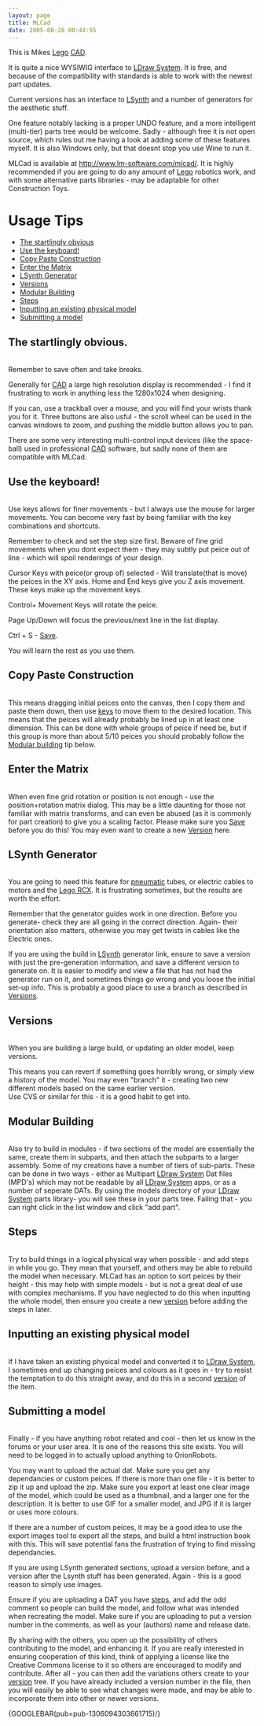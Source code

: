 ```yaml
---
layout: page
title: MLCad
date: 2005-08-28 00:44:55
---
```

<p>This is Mikes <a class="wiki" href="/wiki/lego.html" title="The best known construction toy">Lego</a> <a class="wiki" href="/wiki/cad.html" title="Computer Aided Design">CAD</a>.
</p>
<p>It is quite a nice WYSIWIG interface to <a class="wiki" href="/wiki/ldraw_system.html" title="The primary system for CAD representation of Lego parts">LDraw System</a>.  It is free, and because of the compatibility with standards is able to work with the newest part updates.
</p>
<p>Current versions has an interface to <a class="wiki" href="/wiki/lsynth.html" title="LSynth">LSynth</a> and a number of generators for the aesthetic stuff.
</p>
<p>One feature notably lacking is a proper UNDO feature, and a more intelligent (multi-tier) parts tree would be welcome. Sadly - although free it is not open source, which rules out me having a look at adding some of these features myself. It is also Windows only, but that doesnt stop you use Wine to run it.
</p>
<p>MLCad is available at <a href="http://www.lm-software.com/mlcad/" rel="external" target="_blank">http://www.lm-software.com/mlcad/</a>. It is highly recommended if you are going to do any amount of <a class="wiki" href="/wiki/lego.html" title="The best known construction toy">Lego</a> robotics work, and with some alternative parts libraries - may be adaptable for other Construction Toys.
<br/><a id="usage"></a>
</p>
<h1 id="Usage_Tips">Usage Tips</h1>
<p>
</p>
<ul><li><a href="MLCad#obvious">The startlingly obvious</a>
</li><li><a href="MLCad#keys">Use the keyboard!</a>
</li><li><a href="MLCad#copypaste">Copy Paste Construction</a>
</li><li><a href="MLCad#matrix">Enter the Matrix</a>
</li><li><a href="MLCad#lsynth">LSynth Generator</a>
</li><li><a href="MLCad#versions">Versions</a>
</li><li><a href="MLCad#modular">Modular Building</a>
</li><li><a href="MLCad#steps">Steps</a>
</li><li><a href="MLCad#tron">Inputting an existing physical model</a>
</li><li><a href="MLCad#submitting">Submitting a model</a>
</li></ul><p><a id="obvious"></a>
</p>
<h2 id="The_startlingly_obvious.">The startlingly obvious.</h2>
<p>
<br/>Remember to save often and take breaks.
</p>
<p>Generally for <a class="wiki" href="/wiki/cad.html" title="Computer Aided Design">CAD</a> a large high resolution display is recommended - I find it frustrating to work in anything less the 1280x1024 when designing.
</p>
<p>If you can, use a trackball over a mouse, and you will find your wrists thank you for it. Three buttons are also usful - the scroll wheel can be used in the canvas windows to zoom, and pushing the middle button allows you to pan.
</p>
<p>There are some very interesting multi-control input devices (like the space-ball) used in professional <a class="wiki" href="/wiki/cad.html" title="Computer Aided Design">CAD</a> software, but sadly none of them are compatible with MLCad.
<br/><a id="keys"></a>
</p>
<h2 id="Use_the_keyboard_">Use the keyboard!</h2>
<p>
<br/>Use keys allows for finer movements - but I always use the mouse for larger movements. You can become very fast by being familiar with the key combinations and shortcuts.
</p>
<p>Remember to check and set the step size first. Beware of fine grid movements when you dont expect them - they may subtly put peice out of line - which will spoil renderings of your design.
</p>
<p>Cursor Keys with peice(or group of) selected - Will translate(that is move) the peices in the XY axis. Home and End keys give you Z axis movement. These keys make up the movement keys.
</p>
<p>Control+ Movement Keys will rotate the peice.
</p>
<p>Page Up/Down will focus the previous/next line in the list display.
</p>
<p>Ctrl + S - <a href="MLCad#obvious">Save</a>.
</p>
<p>You will learn the rest as you use them.
<br/><a id="copypaste"></a>
</p>
<h2 id="Copy_Paste_Construction">Copy Paste Construction</h2>
<p>
<br/>This means dragging initial peices onto the canvas, then I copy them and paste them down, then use <a class="wiki" href="#keys" rel="">keys</a> to move them to the desired location. This means that the peices will already probably be lined up in at least one dimension. This can be done with whole groups of peice if need be, but if this group is more than about 5/10 peices you should probably follow the <a href="MLCad#modular">Modular building</a> tip below.
</p>
<p><a id="matrix"></a>
</p>
<h2 id="Enter_the_Matrix">Enter the Matrix</h2>
<p>
<br/>When even fine grid rotation or position is not enough - use the position+rotation matrix dialog. This may be a little daunting for those not familiar with matrix transforms, and can even be abused (as it is commonly for part creation) to give you a scaling factor. Please make sure you <a href="MLCad#obvious">Save</a> before you do this! You may even want to create a new <a href="MLCad#versions">Version</a> here.
<br/><a id="lsynth"></a>
</p>
<h2 id="LSynth_Generator">LSynth Generator</h2>
<p>
<br/>You are going to need this feature for <a class="wiki" href="/wiki/pneumatic.html" title="Use of air to operate and power actuators">pneumatic</a> tubes, or electric cables to motors and the <a class="wiki" href="/wiki/rcx.html" title="The Lego RCX">Lego RCX</a>. It is frustrating sometimes, but the results are worth the effort.
</p>
<p>Remember that the generator guides work in one direction. Before you generate- check they are all going in the correct direction. Again- their orientation also matters, otherwise you may get twists in cables like the Electric ones.
</p>
<p>If you are using the build in <a class="wiki" href="/wiki/lsynth.html" title="LSynth">LSynth</a> generator link, ensure to save a version with just the pre-generation information, and save a different version to generate on. It is easier to modify and view a file that has not had the generator run on it, and sometimes things go wrong and you loose the initial set-up info. This is probably a good place to use a branch as described in <a href="MLCad#versions">Versions</a>.
<br/><a id="versions"></a>
</p>
<h2 id="Versions">Versions</h2>
<p>
<br/>When you are building a large build, or updating an older model, keep versions.
</p>
<p>This means you can revert if something goes horribly wrong, or simply view a history of the model. You may even "branch" it - creating two new different models based on the same earlier version.
<br/>Use CVS or similar for this - it is a good habit to get into.
<br/><a id="modular"></a>
</p>
<h2 id="Modular_Building">Modular Building</h2>
<p>
<br/>Also try to build in modules - if two sections of the model are essentially the same, create them in subparts, and then attach the subparts to a larger assembly. Some of my creations have a number of tiers of sub-parts. These can be done in two ways - either as Multipart <a class="wiki" href="/wiki/ldraw_system.html" title="The primary system for CAD representation of Lego parts">LDraw System</a> Dat files (MPD's) which may not be readable by all <a class="wiki" href="/wiki/ldraw_system.html" title="The primary system for CAD representation of Lego parts">LDraw System</a> apps, or as a number of seperate DATs. By using the models directory of your <a class="wiki" href="/wiki/ldraw_system.html" title="The primary system for CAD representation of Lego parts">LDraw System</a> parts library- you will see these in your parts tree. Failing that - you can right click in the list window and click "add part".
<br/><a id="steps"></a>
</p>
<h2 id="Steps">Steps</h2>
<p>
<br/>Try to build things in a logical physical way when possible - and add steps in while you go. They mean that yourself, and others may be able to rebuild the model when necessary. MLCad has an option to sort peices by their height - this may help with simple models - but is not a great deal of use with complex mechanisms. If you have neglected to do this when inputting the whole model, then ensure you create a new <a href="MLCad#versions">version</a> before adding the steps in later.
<br/><a id="tron"></a>
</p>
<h2 id="Inputting_an_existing_physical_model">Inputting an existing physical model</h2>
<p>
<br/>If I have taken an existing physical model and converted it to <a class="wiki" href="/wiki/ldraw_system.html" title="The primary system for CAD representation of Lego parts">LDraw System</a>, I sometimes end up changing peices and colours as it goes in - try to resist the temptation to do this straight away, and do this in a second <a href="MLCad#versions">version</a> of the item.
<br/><a id="submitting"></a>
</p>
<h2 id="Submitting_a_model">Submitting a model</h2>
<p>
<br/>Finally - if you have anything robot related and cool - then let us know in the forums or your user area. It is one of the reasons this site exists. You will need to be logged in to actually upload anything to OrionRobots.
</p>
<p>You may want to upload the actual dat. Make sure you get any dependancies or custom peices. If there is more than one file - it is better to zip it up and upload the zip. Make sure you export at least one clear image of the model, which could be used as a thumbnail, and a larger one for the description. It is better to use GIF for a smaller model, and JPG if it is larger or uses more colours.
</p>
<p>If there are a number of custom peices, it may be a good idea to use the export images tool to export all the steps, and build a html instruction book with this. This will save potential fans the frustration of trying to find missing dependancies.
</p>
<p>If you are using LSynth generated sections, upload a version before, and a version after the Lsynth stuff has been generated. Again - this is a good reason to simply use images.
</p>
<p>Ensure if you are uploading a DAT you have <a href="MLCad#steps">steps</a>, and add the odd comment so people can build the model, and follow what was intended when recreating the model. Make sure if you are uploading to put a version number in the comments, as well as your (authors) name and release date.
</p>
<p>By sharing with the others, you open up the possiblility of others contributing to the model, and enhancing it. If you are really interested in ensuring cooperation of this kind, think of applying a license like the Creative Commons license to it so others are encouraged to modify and contribute. After all - you can then add the variations others create to your <a href="MLCad#versions">version</a> tree. If you have already included a version number in the file, then you will easily be able to see what changes were made, and may be able to incorporate them into other or newer versions.
</p>
<p>{GOOGLEBAR(pub=pub-1306094303661715)/}
</p>
